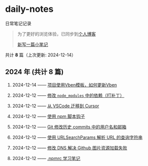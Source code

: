 # daily-notes

日常笔记记录

> 为了更好的浏览体验，已同步到[个人博客](https://wild2life.github.io/blog/daily-notes/)
>
> [新写一篇小笔记](https://github.com/wild2life/daily-notes/issues/new)

共计 **8** 篇（上次更新: 2024-12-14）

## 2024 年 (共计 8 篇)

1. 2024-12-14 —— [项目使用Vben模板，如何更新Vben](https://github.com/wild2life/daily-notes/issues/8)

2. 2024-12-12 —— [修改 `node_modules` 中的依赖（打补丁）](https://github.com/wild2life/daily-notes/issues/7)

3. 2024-12-12 —— [从 VSCode 迁移到 Cursor](https://github.com/wild2life/daily-notes/issues/6)

4. 2024-12-12 —— [使用 npm 脚本钩子](https://github.com/wild2life/daily-notes/issues/5)

5. 2024-12-12 —— [Git 修改历史 commits 中的用户名和邮箱](https://github.com/wild2life/daily-notes/issues/4)

6. 2024-12-12 —— [使用 URLSearchParams 解析 URL 的查询字符串](https://github.com/wild2life/daily-notes/issues/3)

7. 2024-12-12 —— [修改 DNS 解决 Github 图片资源加载失败](https://github.com/wild2life/daily-notes/issues/2)

8. 2024-12-12 —— [.npmrc 学习笔记](https://github.com/wild2life/daily-notes/issues/1)
